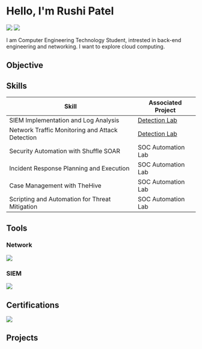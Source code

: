 # Hello, I'm Rushi Patel
<a href="https://www.credly.com/badges/507cb797-c90f-42d7-b59d-c1da20125ce3"><img src="https://img.shields.io/badge/CCNA-Certified-blueviolet?style=for-the-badge&logo=cisco"/></a>
<a href="https://www.linkedin.com/in/rushipa/"><img src="https://img.shields.io/badge/-LinkedIn-0072b1?&style=for-the-badge&logo=linkedin&logoColor=white" /></a>


I am Computer Engineering Technology Student, intrested in back-end engineering and networking. I want to explore cloud computing.    


## Objective



## Skills


| Skill                                         | Associated Project         |
|-----------------------------------------------|----------------------------|
| SIEM Implementation and Log Analysis          | <a href="https://google.com">Detection Lab</a>|
| Network Traffic Monitoring and Attack Detection | <a href="https://google.com">Detection Lab</a>|
| Security Automation with Shuffle SOAR         | SOC Automation Lab|
| Incident Response Planning and Execution      | SOC Automation Lab|
| Case Management with TheHive                  | SOC Automation Lab|
| Scripting and Automation for Threat Mitigation | SOC Automation Lab|

## Tools


### Network
<div>
    <img src="https://img.shields.io/badge/-Wireshark-1679A7?&style=for-the-badge&logo=Wireshark&logoColor=white" />
</div>

### SIEM
<div>
    <img src="https://img.shields.io/badge/-Splunk-000000?&style=for-the-badge&logo=Splunk&logoColor=white" />
</div>

## Certifications
<div>
<a href="https://www.credly.com/badges/507cb797-c90f-42d7-b59d-c1da20125ce3"><img src="https://img.shields.io/badge/CCNA-Certified-blueviolet?style=for-the-badge&logo=cisco"/></a>
</div>

## Projects

